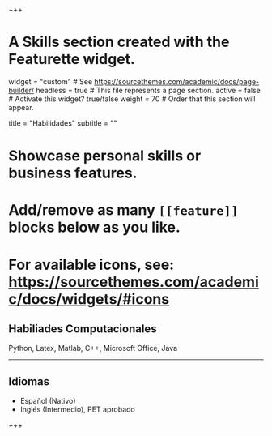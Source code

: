 +++
# A Skills section created with the Featurette widget.
widget = "custom"  # See https://sourcethemes.com/academic/docs/page-builder/
headless = true  # This file represents a page section.
active = false  # Activate this widget? true/false
weight = 70  # Order that this section will appear.

title = "Habilidades"
subtitle = ""

# Showcase personal skills or business features.
# 
# Add/remove as many `[[feature]]` blocks below as you like.
# 
# For available icons, see: https://sourcethemes.com/academic/docs/widgets/#icons

## __Habiliades Computacionales__
Python, Latex, Matlab, C++, Microsoft Office, Java

---

## __Idiomas__
* Español (Nativo)
* Inglés (Intermedio), PET aprobado

+++
